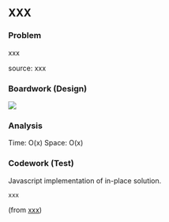  ## XXX

### Problem

xxx

source: xxx

### Boardwork (Design)

![](../../images/xxx.jpg)

### Analysis

Time: O(x)
Space: O(x)

### Codework (Test)

Javascript implementation of in-place solution.

```javascript
xxx
```
(from [xxx](../../javascript/xxx))


